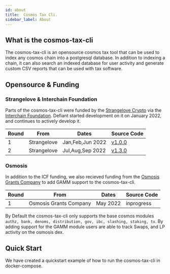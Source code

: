 ```yaml
---
id: about
title:  Cosmos Tax Cli.
sidebar_label: About
---
```


## What is the cosmos-tax-cli
The cosmos-tax-cli is an opensource cosmos tax tool that can be used to index any cosmos chain into a postgresql database.  In addition to indexing a chain, it can also search an indexed database for user activity and generate custom CSV reports that can be used with tax software.  

## Opensource & Funding

### Strangelove & Interchain Foundation
Parts of the cosmos-tax-cli were funded by the [Strangelove Crypto](https://strange.love/) via the [Interchain Foundation](https://interchain.io/).  Defiant started development on it on January 2022, and continues to actively develop it.  

| Round | From        | Dates             | Source Code                                                                 |
|-------|-------------|-------------------|-----------------------------------------------------------------------------|
| 1     | Strangelove | Jan,Feb,Jun 2022  | [v1.0.0](https://github.com/DefiantLabs/cosmos-tax-cli/releases/tag/v1.0.0) |
| 2     | Strangelove | Jul,Aug,Sep 2022  | [v1.3.0](https://github.com/DefiantLabs/cosmos-tax-cli/releases/tag/v1.3.0) |

### Osmosis
In addition to the ICF funding, we also recieved funding from the [Osmosis Grants Company](https://grants.osmosis.zone/grant-recipients) to add GAMM support to the cosmos-tax-cli.  

| Round | From                   | Dates             | Source Code                                                                 |
|-------|------------------------|-------------------|-----------------------------------------------------------------------------|
| 1     | Osmosis Grants Company | May 2022          | inprogress                                                                  |


By Default the cosmos-tax-cli only supports the base cosmos modules `authz, bank, denoms, distribution, gov, ibc, slashing, staking, tx`. By adding support for the GAMM module users are able to track Swaps, and LP activity on the osmosis dex.

## Quick Start
We have created a quickstart example of how to run the cosmos-tax-cli in docker-compose.